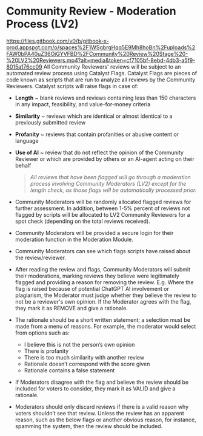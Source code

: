 # **Community Review - Moderation Process (LV2)**
https://files.gitbook.com/v0/b/gitbook-x-prod.appspot.com/o/spaces%2F1WSgbrgHqq5E9Mh8hoBn%2Fuploads%2FAW0bPA40uZ36OiGYVFBD%2FCommunity%20Review%20Stage%20-%20LV2%20Reviewers.mp4?alt=media&token=cf7105bf-8ebd-4db3-a5f9-8015a176cc09
All Community Reviewers' reviews will be subject to an automated review process using Catalyst Flags. Catalyst Flags are pieces of code known as scripts that are run to analyze all reviews by the Community Reviewers. Catalyst scripts will raise flags in case of:
* **Length** ~ blank reviews and reviews containing less than 150 characters in any impact, feasibility, and value-for-money criteria
* **Similarity** ~ reviews which are identical or almost identical to a previously submitted review 
* **Profanity** ~ reviews that contain profanities or abusive content or language 
* **Use of AI** ~ review that do not reflect the opinion of the Community Reviewer or which are provided by others or an AI-agent acting on their behalf
  
  >*All reviews that have been flagged will go through a moderation process involving Community Moderators (LV2) except for the length check, as those flags will be automatically processed prior.*

* Community Moderators will be randomly allocated flagged reviews for further assessment. In addition, between 1-5% percent of reviews not flagged by scripts will be allocated to LV2 Community Reviewers for a spot check (depending on the total reviews received). 
* Community Moderators will be provided a secure login for their moderation function in the Moderation Module.
* Community Moderators can see which flags scripts have raised about the review/reviewer. 
* After reading the review and flags, Community Moderators will submit their moderations, marking reviews they believe were legitimately flagged and providing a reason for removing the review. E.g. Where the flag is raised because of potential ChatGPT AI involvement or plagiarism, the Moderator must judge whether they believe the review to not be a reviewer's own opinion. If the Moderator agrees with the flag, they mark it as REMOVE and give a rationale.
* The rationale should be a short written statement; a selection must be made from a menu of reasons. For example, the moderator would select from options such as:
  * I believe this is not the person’s own opinion 
  * There is profanity
  * There is too much similarity with another review
  * Rationale doesn’t correspond with the score given
  * Rationale contains a false statement
 
* If Moderators disagree with the flag and believe the review should be included for voters to consider, they mark it as VALID and give a rationale. 

* Moderators should only discard reviews if there is a valid reason why voters shouldn’t see that review. Unless the review has an apparent reason, such as the below flags or another obvious reason, for instance, spamming the system, then the review should be included.
